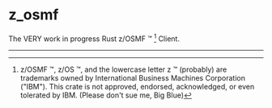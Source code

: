 # z_osmf

The VERY work in progress Rust z/OSMF :tm: [^1] Client.

---

[^1]: z/OSMF :tm:, z/OS :tm:, and the lowercase letter z :tm: (probably) are trademarks owned by International Business Machines Corporation ("IBM").
This crate is not approved, endorsed, acknowledged, or even tolerated by IBM.
(Please don't sue me, Big Blue)
